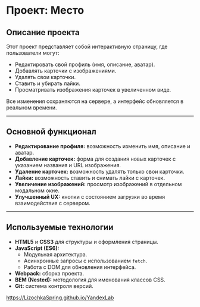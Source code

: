 # Проект: Место

## Описание проекта
Этот проект представляет собой интерактивную страницу, где пользователи могут:
- Редактировать свой профиль (имя, описание, аватар).
- Добавлять карточки с изображениями.
- Удалять свои карточки.
- Ставить и убирать лайки.
- Просматривать изображения карточек в увеличенном виде.

Все изменения сохраняются на сервере, а интерфейс обновляется в реальном времени.

---

## Основной функционал
- **Редактирование профиля:** возможность изменить имя, описание и аватар.
- **Добавление карточек:** форма для создания новых карточек с указанием названия и URL изображения.
- **Удаление карточек:** возможность удалять только свои карточки.
- **Лайки:** возможность ставить и снимать лайки с карточек.
- **Увеличение изображений:** просмотр изображений в отдельном модальном окне.
- **Улучшенный UX:** кнопки с состоянием загрузки во время взаимодействия с сервером.

---

## Используемые технологии
- **HTML5** и **CSS3** для структуры и оформления страницы.
- **JavaScript (ES6):**
  - Модульная архитектура.
  - Асинхронные запросы с использованием `fetch`.
  - Работа с DOM для обновления интерфейса.
- **Webpack:** сборка проекта.
- **BEM (Nested):** методология для именования классов CSS.
- **Git:** система контроля версий.

 https://LizochkaSpring.github.io/YandexLab
  

